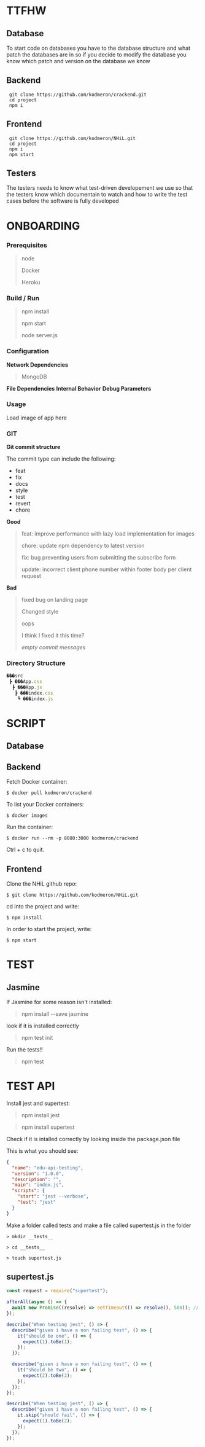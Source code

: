# TTFHW

## Database

To start code on databases you have to the database structure and what patch the databases are in so if you decide to modify the database you know which patch and version on the database we know

## Backend

```
 git clone https://github.com/kodmeron/crackend.git
 cd project
 npm i
```

## Frontend

```
 git clone https://github.com/kodmeron/NHiL.git
 cd project
 npm i
 npm start
```

## Testers

The testers needs to know what test-driven developement we use so that the testers know which documentain to watch and how to write the test cases before the software is fully developed

# ONBOARDING

### Prerequisites

> node
>
> Docker
>
> Heroku

### Build / Run

> npm install
>
> npm start
>
> node server.js

### Configuration

**Network Dependencies**

> MongoDB

**File Dependencies**
**Internal Behavior**
**Debug Parameters**

### Usage

Load image of app here

### GIT

**Git commit structure**

The commit type can include the following:

- feat
- fix
- docs
- style
- test
- revert
- chore

**Good**

> feat: improve performance with lazy load implementation for images
>
> chore: update npm dependency to latest version
>
> fix: bug preventing users from submitting the subscribe form
>
> update: incorrect client phone number within footer body per client request

**Bad**

> fixed bug on landing page
>
> Changed style
>
> oops
>
> I think I fixed it this time?
>
> _empty commit messages_

### Directory Structure

```javascript
���src
 ┣ ���App.css
  ┣ ���App.js
   ┣ ���index.css
    ┗ ���index.js
```

# SCRIPT

## Database

## Backend

Fetch Docker container:

```
$ docker pull kodmeron/crackend
```

To list your Docker containers:

```
$ docker images
```

Run the container:

```
$ docker run --rm -p 8080:3000 kodmeron/crackend
```

Ctrl + c to quit.

## Frontend

Clone the NHiL github repo:

```
$ git clone https://github.com/kodmeron/NHiL.git
```

cd into the project and write:

```
$ npm install
```

In order to start the project, write:

```
$ npm start
```

# TEST

## Jasmine

If Jasmine for some reason isn't installed:

> npm install --save jasmine

look if it is installed correctly

> npm test init

Run the tests!!

> npm test

# TEST API

Install jest and supertest:

> npm install jest

> npm install supertest

Check if it is intalled correctly by looking inside the package.json file

This is what you should see:

```json
{
  "name": "edu-api-testing",
  "version": "1.0.0",
  "description": "",
  "main": "index.js",
  "scripts": {
    "start": "jest --verbose",
    "test": "jest"
  }
}
```

Make a folder called tests and make a file called supertest.js in the folder

```
> mkdir __tests__

> cd __tests__

> touch supertest.js

```

## supertest.js

```js
const request = require("supertest");

afterAll(async () => {
  await new Promise((resolve) => setTimeout(() => resolve(), 500)); // avoid jest open handle error
});

describe("When testing jest", () => {
  describe("given i have a non failing test", () => {
    it("should be one", () => {
      expect(1).toBe(1);
    });
  });

  describe("given i have a non failing test", () => {
    it("should be two", () => {
      expect(2).toBe(2);
    });
  });
});

describe("When testing jest", () => {
  describe("given i have a non failing test", () => {
    it.skip("should fail", () => {
      expect(1).toBe(2);
    });
  });
});
```
